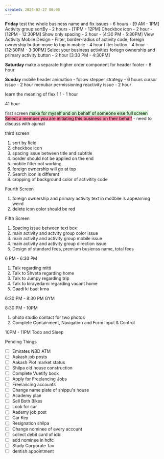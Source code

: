 ```yaml
---
created: 2024-02-27 00:08
---
```


**Friday**
test the whole business name and fix issues - 6 hours - [9 AM - 1PM]
Activity group sortBy - 2 hours - [11PM - 12PM]
Checkbox icon - 2 hour - [12PM - 12:30PM]
Show only spacing -  2 hour - [4:30 PM - 5:30PM]
View Activity Mobile Design - Filter, border-radius of activity code, foreign ownership button move to top in mobile - 4 hour
filter button -  4 hour - [12:30PM - 3:30PM]
Select your business activities foriegn ownership and primary activity button - 2 hour [3:30 PM - 4:30PM]

**Saturday**
make a separate higher order component for header footer - 8 hour

**Sunday**
mobile header animation - follow stepper strategy - 6 hours
cursor issue - 2 hour
menubar permissioning reactivity issue - 2 hour

learn the meaning of flex 1 1 - 1 hour

41 hour

first screen
<mark style="background: #BBFABBA6;">make for myself and on behalf of someone else full screen</mark>
<mark style="background: #FF5582A6;">Select a member you are initiating this business on their behalf</mark> - need to discuss with ajumal

third screen
1. sort by field
2. checkbox icon
3. spacing issue between title and subtitle
4. border should not be applied on the end
5. mobile filter not working
6. foreign ownership will go at top
7. Search icon is different 
8. cropping of background color of activitity code

Fourth Screen
1. foreign ownership and primary activity text in mo0bile is appearning weird
2. delete icon color should be red

Fifth Screen
1. Spacing issue between text box
2. main activity and actvity group color issue
3. main activity and activity group mobile issue
4. main activity and activity group direction issue
5. Design of standard fees, premium busienss name, total fees





		 
		 
		 

6 PM - 6:30 PM 
1. Talk regarding mitti
3. Talk to Shveta regarding home
4. Talk to Jumpy regarding trip
5. Talk to kirayedarni regarding vacant home
6. Gaadi ki baat krna

6:30 PM - 8:30 PM 
GYM 


8:30 PM - 10PM
1. photo studio contact for two photos
2. Complete Containment, Navigation and Form Input & Control

10PM - 11PM
Todo and Sleep

Pending Things

 - [ ] Emirates NBD ATM 
- [ ] Aakash job posts
- [ ] Aakash Plot market status
- [ ] Shilpa old house construction
- [ ] Complete Vuetify book
- [ ] Apply for Freelancing Jobs
- [ ] Freelancing accounts
- [ ] Change name plate of shippu's house 
- [ ] Academy plan 
- [ ] Sell Both Bikes
- [ ] Look for car
- [ ] Aademy job post
- [ ] Car Key 
- [ ] Resignation shilpa
- [ ] Change nominee of every account
- [ ] collect debit card of idbi
- [ ] add nominee in hdfc 
- [ ] Study Corporate Tax
- [ ] dentish appointment 